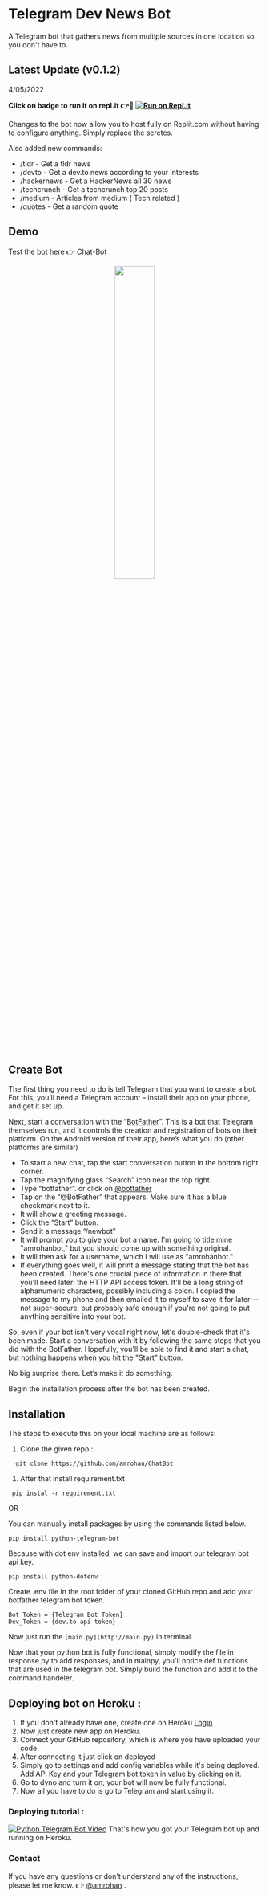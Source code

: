# Telegram Dev News Bot 

A Telegram bot that gathers news from multiple sources in one location so you don't have to.

## Latest Update (v0.1.2)

4/05/2022

**Click on badge to run it on repl.it 👉🚀
[![Run on Repl.it](https://repl.it/badge/github/amrohan/ChatBot)](https://replit.com/@amrohan/chatbot)**

Changes to the bot now allow you to host fully on Replit.com without having to configure anything. Simply replace the scretes.

Also added new commands:

- /tldr - Get a tldr news
- /devto - Get a dev.to news according to your interests
- /hackernews - Get a HackerNews all 30 news 
- /techcrunch - Get a techcrunch top 20 posts
- /medium - Articles from medium ( Tech related )
- /quotes - Get a random quote


## Demo

Test the bot here 👉 [Chat-Bot](https://t.me/Dev)

<p align="center">
<img src="https://res.cloudinary.com/amrohan/image/upload/v1650983650/Images/xtkerudyi6sul1xfqlui.jpg" data-canonical-src="https://gyazo.com/eb5c5741b6a9a16c692170a41a49c858.png" width="40%" height="40%" />
</p>

## Create Bot

The first thing you need to do is tell Telegram that you want to create a bot. For this, you’ll need a Telegram account – install their app on your phone, and get it set up.

Next, start a conversation with the “[BotFather](https://t.me/BotFather)”. This is a bot that Telegram themselves run, and it controls the creation and registration of bots on their platform. On the Android version of their app, here’s what you do (other platforms are similar)

- To start a new chat, tap the start conversation button in the bottom right corner.
- Tap the magnifying glass “Search” icon near the top right.
- Type “botfather”. or click on [@botfather](https://t.me/BotFather)
- Tap on the “@BotFather” that appears. Make sure it has a blue checkmark next to it.
- It will show a greeting message.
- Click the “Start” button.
- Send it a message “/newbot”
- It will prompt you to give your bot a name. I'm going to title mine "amrohanbot," but you should come up with something original.
- It will then ask for a username, which I will use as "amrohanbot."
- If everything goes well, it will print a message stating that the bot has been created. There's one crucial piece of information in there that you'll need later: the HTTP API access token. It'll be a long string of alphanumeric characters, possibly including a colon. I copied the message to my phone and then emailed it to myself to save it for later — not super-secure, but probably safe enough if you're not going to put anything sensitive into your bot.

So, even if your bot isn't very vocal right now, let's double-check that it's been made. Start a conversation with it by following the same steps that you did with the BotFather. Hopefully, you'll be able to find it and start a chat, but nothing happens when you hit the "Start" button.

No big surprise there. Let’s make it do something.

Begin the installation process after the bot has been created.

## Installation

The steps to execute this on your local machine are as follows:

1. Clone the given repo :

```
  git clone https://github.com/amrohan/ChatBot
```

1. After that install requirement.txt

```
 pip instal -r requirement.txt
```

OR

You can manually install packages by using the commands listed below.

`pip install python-telegram-bot`

Because with dot env installed, we can save and import our telegram bot api key.

```
pip install python-dotenv
```

Create .env file in the root folder of your cloned GitHub repo and add your botfather telegram bot token.

```
Bot_Token = {Telegram Bot Token}
Dev_Token = {dev.to api token}
```

Now just run the `[main.py](http://main.py)` in terminal.

Now that your python bot is fully functional, simply modify the file in response py to add responses, and in mainpy, you'll notice def functions that are used in the telegram bot. Simply build the function and add it to the command handeler.

## Deploying bot on Heroku :

1. If you don't already have one, create one on Heroku [Login](https://id.heroku.com/login)
2. Now just create new app on Heroku.
3. Connect your GitHub repository, which is where you have uploaded your code.
4. After connecting it just click on deployed
5. Simply go to settings and add config variables while it's being deployed. Add API Key and your Telegram bot token in value by clicking on it.
6. Go to dyno and turn it on; your bot will now be fully functional.
7. Now all you have to do is go to Telegram and start using it.

### Deploying tutorial :

[![Python Telegram Bot Video](https://res.cloudinary.com/marcomontalbano/image/upload/v1628913692/video_to_markdown/images/youtube--XnoZ9zxwnCQ-c05b58ac6eb4c4700831b2b3070cd403.jpg)](https://youtu.be/XnoZ9zxwnCQ "Python Telegram Bot")
That's how you got your Telegram bot up and running on Heroku.

### Contact

If you have any questions or don't understand any of the instructions, please let me know. 👉 [@amrohan](mailto:hello@rohan.ml) .
